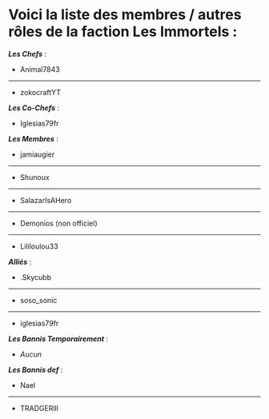 # Voici la liste des membres / autres rôles de la faction **Les Immortels** :

_**Les Chefs**_ :
- Animal7843
---
- zokocraftYT

_**Les Co-Chefs**_ :
- Iglesias79fr

_**Les Membres**_ :
- jamiaugier
---
- Shunoux
---
- SalazarIsAHero
---
- Demonios (non officiel)
---
- Lililoulou33

_**Alliés**_ :
- .Skycubb
---
- soso_sonic
---
- iglesias79fr

_**Les Bannis Temporairement**_ :
- _Aucun_

_**Les Bannis def**_ :
- Nael
---
- TRADGERlll